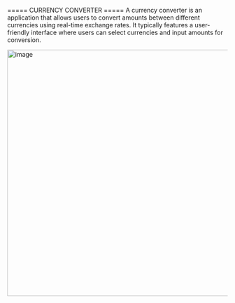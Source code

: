 ===== CURRENCY CONVERTER =====
A currency converter is an application that allows users to convert amounts between different currencies
using real-time exchange rates. It typically features a user-friendly interface where users can select
currencies and input amounts for conversion.


<img width="562" alt="image" src="https://github.com/user-attachments/assets/5c86a6d6-9fcb-4ddd-9e3a-38899e95c147" />
